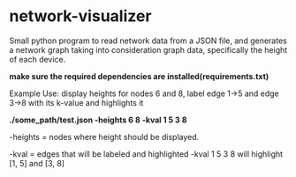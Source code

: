 # network-visualizer
Small python program to read network data from a JSON file, and generates a network graph taking into consideration graph data, specifically the height of each device.

**make sure the required dependencies are installed(requirements.txt)**

Example Use: display heights for nodes 6 and 8, label edge 1->5 and edge 3->8 with its k-value and highlights it


**./some_path/test.json -heights 6 8 -kval 1 5 3 8**


-heights = nodes where height should be displayed.


-kval = edges that will be labeled and highlighted -kval 1 5 3 8 will highlight [1, 5] and [3, 8]

